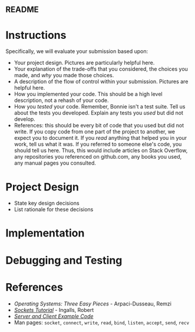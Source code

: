 ## README

# Instructions

Specifically, we will evaluate your submission based upon:

- Your project design.  Pictures are particularly helpful here.
- Your explanation of the trade-offs that you considered, the choices you made, and _why_ you made those choices.
- A description of the flow of control within your submission. Pictures are helpful here.
- How you implemented your code. This should be a high level description, not a rehash of your code.
- How you _tested_ your code.  Remember, Bonnie isn't a test suite.  Tell us about the tests you developed.
  Explain any tests you _used_ but did not develop.
- References: this should be every bit of code that you used but did not write.  If you copy code from
  one part of the project to another, we expect you to document it. If you _read_ anything that helped you
  in your work, tell us what it was.  If you referred to someone else's code, you should tell us here.
  Thus, this would include articles on Stack Overflow, any repositories you referenced on github.com, any
  books you used, any manual pages you consulted.

# Project Design

* State key design decisions
* List rationale for these decisions

# Implementation

# Debugging and Testing

# References

* _Operating Systems: Three Easy Pieces_ - Arpaci-Dusseau, Remzi 
* [_Sockets Tutorial_](http://www.cs.rpi.edu/~moorthy/Courses/os98/Pgms/socket.html) - Ingalls, Robert 
* [_Server and Client Example Code_](https://github.com/zx1986/xSinppet/tree/master/unix-socket-practice) 
* Man pages: `socket`, `connect`, `write`, `read`, `bind`, `listen`, `accept`, `send`, `recv`
